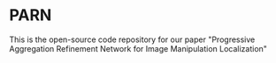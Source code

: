 # PARN
This is the open-source code repository for our paper "Progressive Aggregation Refinement Network for Image Manipulation Localization"
